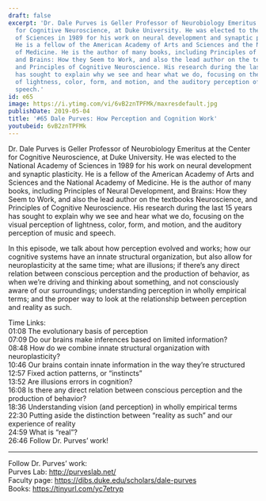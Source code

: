 ```yaml
---
draft: false
excerpt: 'Dr. Dale Purves is Geller Professor of Neurobiology Emeritus at the Center
  for Cognitive Neuroscience, at Duke University. He was elected to the National Academy
  of Sciences in 1989 for his work on neural development and synaptic plasticity.
  He is a fellow of the American Academy of Arts and Sciences and the National Academy
  of Medicine. He is the author of many books, including Principles of Neural Development,
  and Brains: How they Seem to Work, and also the lead author on the textbooks Neuroscience,
  and Principles of Cognitive Neuroscience. His research during the last 15 years
  has sought to explain why we see and hear what we do, focusing on the visual perception
  of lightness, color, form, and motion, and the auditory perception of music and
  speech.'
id: e65
image: https://i.ytimg.com/vi/6vB2znTPFMk/maxresdefault.jpg
publishDate: 2019-05-04
title: '#65 Dale Purves: How Perception and Cognition Work'
youtubeid: 6vB2znTPFMk
---
```

Dr. Dale Purves is Geller Professor of Neurobiology Emeritus at the Center for Cognitive Neuroscience, at Duke University. He was elected to the National Academy of Sciences in 1989 for his work on neural development and synaptic plasticity. He is a fellow of the American Academy of Arts and Sciences and the National Academy of Medicine. He is the author of many books, including Principles of Neural Development, and Brains: How they Seem to Work, and also the lead author on the textbooks Neuroscience, and Principles of Cognitive Neuroscience. His research during the last 15 years has sought to explain why we see and hear what we do, focusing on the visual perception of lightness, color, form, and motion, and the auditory perception of music and speech.

In this episode, we talk about how perception evolved and works; how our cognitive systems have an innate structural organization, but also allow for neuroplasticity at the same time; what are illusions; if there’s any direct relation between conscious perception and the production of behavior, as when we’re driving and thinking about something, and not consciously aware of our surroundings; understanding perception in wholly empirical terms; and the proper way to look at the relationship between perception and reality as such.

Time Links:  
01:08  The evolutionary basis of perception  
07:09  Do our brains make inferences based on limited information?    
08:48  How do we combine innate structural organization with neuroplasticity?    
10:46  Our brains contain innate information in the way they’re structured    
12:57  Fixed action patterns, or “instincts”    
13:52  Are illusions errors in cognition?    
16:08  Is there any direct relation between conscious perception and the production of behavior?    
18:36  Understanding vision (and perception) in wholly empirical terms    
22:30  Putting aside the distinction between “reality as such” and our experience of reality    
24:59  What is “real”?  
26:46  Follow Dr. Purves’ work!

---

Follow Dr. Purves’ work:  
Purves Lab: http://purveslab.net/  
Faculty page: https://dibs.duke.edu/scholars/dale-purves  
Books: https://tinyurl.com/yc7etryp
